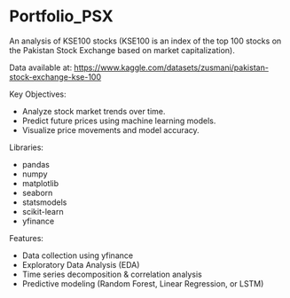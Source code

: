 # Portfolio_PSX
An analysis of KSE100 stocks (KSE100 is an index of the top 100 stocks on the Pakistan Stock Exchange based on market capitalization).

Data available at: https://www.kaggle.com/datasets/zusmani/pakistan-stock-exchange-kse-100 

Key Objectives:
- Analyze stock market trends over time.
- Predict future prices using machine learning models.
- Visualize price movements and model accuracy.

Libraries:
- pandas
- numpy
- matplotlib
- seaborn
- statsmodels
- scikit-learn
- yfinance

Features:
- Data collection using yfinance
- Exploratory Data Analysis (EDA)
- Time series decomposition & correlation analysis
- Predictive modeling (Random Forest, Linear Regression, or LSTM)
